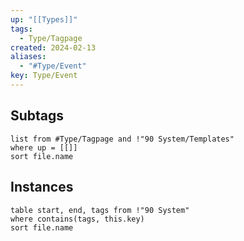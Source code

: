 ```yaml
---
up: "[[Types]]"
tags:
  - Type/Tagpage
created: 2024-02-13
aliases:
  - "#Type/Event"
key: Type/Event
---
```

## Subtags
```dataview
list from #Type/Tagpage and !"90 System/Templates" 
where up = [[]]
sort file.name
```
## Instances
```dataview
table start, end, tags from !"90 System"
where contains(tags, this.key)
sort file.name
```
